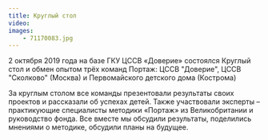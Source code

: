 ```yaml
---
title: Круглый стол 
video: 
images:
    - 71170083.jpg
---
```

2 октября 2019 года на базе ГКУ ЦССВ «Доверие» состоялся Круглый стол и обмен опытом трёх команд Портаж: ЦССВ "Доверие", ЦССВ "Сколково" (Москва) и Первомайского детского дома (Кострома)

<!--more-->

За круглым столом все команды презентовали результаты своих проектов и рассказали об успехах детей. Также участвовали эксперты – практикующие специалисты методики «Портаж» из Великобритании и руководство фонда. Все вместе мы обсудили результаты, поделились мнениями о методике, обсудили планы на будущее.  